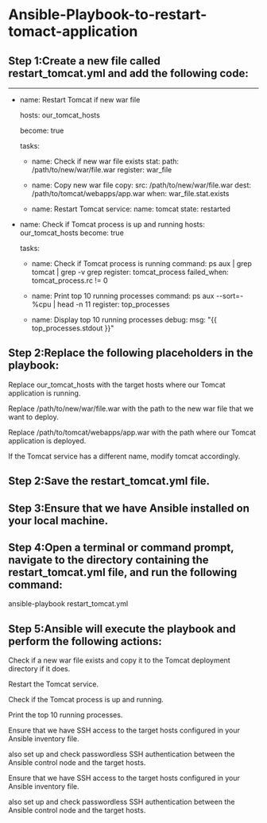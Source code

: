 # Ansible-Playbook-to-restart-tomact-application

## Step 1:Create a new file called restart_tomcat.yml and add the following code:
---
- name: Restart Tomcat if new war file
  
  hosts: our_tomcat_hosts
  
  become: true

  tasks:
    - name: Check if new war file exists
      stat:
        path: /path/to/new/war/file.war
      register: war_file

    - name: Copy new war file
      copy:
        src: /path/to/new/war/file.war
        dest: /path/to/tomcat/webapps/app.war
      when: war_file.stat.exists

    - name: Restart Tomcat
      service:
        name: tomcat
        state: restarted

- name: Check if Tomcat process is up and running
  hosts: our_tomcat_hosts
  become: true

  tasks:
    - name: Check if Tomcat process is running
      command: ps aux | grep tomcat | grep -v grep
      register: tomcat_process
      failed_when: tomcat_process.rc != 0

    - name: Print top 10 running processes
      command: ps aux --sort=-%cpu | head -n 11
      register: top_processes

    - name: Display top 10 running processes
      debug:
        msg: "{{ top_processes.stdout }}"

## Step 2:Replace the following placeholders in the playbook:

Replace our_tomcat_hosts with the target hosts where our Tomcat application is running.

Replace /path/to/new/war/file.war with the path to the new war file that we want to deploy.

Replace /path/to/tomcat/webapps/app.war with the path where our Tomcat application is deployed.

If the Tomcat service has a different name, modify tomcat accordingly.

## Step 2:Save the restart_tomcat.yml file.

## Step 3:Ensure that we have Ansible installed on your local machine.

## Step 4:Open a terminal or command prompt, navigate to the directory containing the restart_tomcat.yml file, and run the following command:


ansible-playbook restart_tomcat.yml

## Step 5:Ansible will execute the playbook and perform the following actions:

Check if a new war file exists and copy it to the Tomcat deployment directory if it does.

Restart the Tomcat service.

Check if the Tomcat process is up and running.

Print the top 10 running processes.

Ensure that we have SSH access to the target hosts configured in your Ansible inventory file. 

also set up and check passwordless SSH authentication between the Ansible control node and the target hosts.

Ensure that we have SSH access to the target hosts configured in your Ansible inventory file. 

also set up and check passwordless SSH authentication between the Ansible control node and the target hosts.
